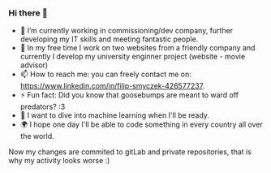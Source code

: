 ### Hi there 👋

- 🔭 I’m currently working in commissioning/dev company, further developing my IT skills and meeting fantastic people.
- 🌱 In my free time I work  on two websites from a friendly company and currently I develop my university enginner project (website - movie advisor)
- 📫 How to reach me: you can freely contact me on: https://www.linkedin.com/in/filip-smyczek-426577237.
- ⚡ Fun fact: Did you know that goosebumps are meant to ward off predators? :3
- 🤖 I want to dive into machine learning when I'll be ready.
- 🌍 I hope one day I'll be able to code something in every country all over the world.

Now my changes are commited to gitLab and private repositories, that is why my activity looks worse :)
